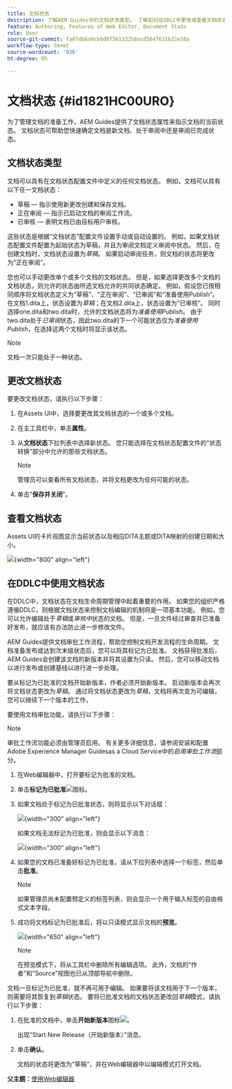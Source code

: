 ```yaml
---
title: 文档状态
description: 了解AEM Guides中的文档状态类型。 了解如何在DDLC中更改或查看文档状态和使用文档状态。
feature: Authoring, Features of Web Editor, Document State
role: User
source-git-commit: fa07db6a9cb8d8f5b133258acd5647631b22e28a
workflow-type: tm+mt
source-wordcount: '936'
ht-degree: 0%

---
```


# 文档状态 {#id1821HC00URO}

为了管理文档的准备工作，AEM Guides提供了文档状态属性来指示文档的当前状态。 文档状态可帮助您快速确定文档是新文档、处于审阅中还是审阅已完成状态。

## 文档状态类型

文档可以具有在文档状态配置文件中定义的任何文档状态。 例如，文档可以具有以下任一文档状态：

- 草稿 — 指示使用新更改创建和保存文档。
- 正在审阅 — 指示已启动文档的审阅工作流。
- 已审核 — 表明文档已由目标用户审核。

这些状态是根据“文档状态”配置文件设置手动或自动设置的。 例如，如果文档状态配置文件配置为起始状态为草稿，并且为审阅文档定义审阅中状态。 然后，在创建文档时，文档状态设置为&#x200B;*草稿*。 如果启动审阅任务，则文档的状态将更改为“正在审阅”。

您也可以手动更改单个或多个文档的文档状态。 但是，如果选择更改多个文档的文档状态，则允许的状态由所选文档允许的共同状态确定。 例如，假设您已按相同顺序将文档状态定义为“草稿”、“正在审阅”、“已审阅”和“准备使用Publish”。 在文档1.dita上，状态设置为&#x200B;*草稿*；在文档2.dita上，状态设置为“已审核”。 同时选择one.dita和two.dita时，允许的文档状态将为&#x200B;*准备使用Publish*。 由于two.dita处于&#x200B;*已审阅*&#x200B;状态，因此two.dita的下一个可能状态仅为&#x200B;*准备使用Publish*，在选择这两个文档时将显示该状态。

>[!NOTE]
>
> 文档一次只能处于一种状态。

## 更改文档状态

要更改文档状态，请执行以下步骤：

1. 在Assets UI中，选择要更改其文档状态的一个或多个文档。
1. 在主工具栏中，单击&#x200B;**属性**。
1. 从&#x200B;**文档状态**&#x200B;下拉列表中选择新状态。 您只能选择在文档状态配置文件的“状态转换”部分中允许的那些文档状态。

   >[!NOTE]
   >
   >管理员可以查看所有文档状态，并将文档更改为任何可能的状态。

1. 单击“**保存并关闭**”。

## 查看文档状态

Assets UI的卡片视图显示当前状态以及相应DITA主题或DITA映射的创建日期和大小。

![](images/document_state.png){width="800" align="left"}

## 在DDLC中使用文档状态

在DDLC中，文档状态在文档生命周期管理中起着重要的作用。 如果您的组织严格遵循DDLC，则根据文档状态来控制文档编辑的机制将是一项基本功能。 例如，您可以允许编辑处于&#x200B;*草稿*&#x200B;或&#x200B;*审核中*&#x200B;状态的文档。 但是，一旦文件经过审查并已准备好发布，就应该有办法防止进一步修改文件。

AEM Guides提供文档审批工作流程，帮助您控制文档开发流程的生命周期。 文档准备发布或达到次末级状态后，您可以将其标记为已批准。 文档获得批准后，AEM Guides会创建该文档的新版本并将其设置为只读。 然后，您可以移动文档以进行发布或创建基线以进行进一步处理。

要从标记为已批准的文档开始新版本，作者必须开始新版本。 启动新版本会再次将文档状态更改为&#x200B;*草稿*。 通过将文档状态更改为&#x200B;*草稿*，文档将再次变为可编辑，您可以继续下一个版本的工作。

要使用文档审批功能，请执行以下步骤：

>[!NOTE]
>
> 审批工作流功能必须由管理员启用。 有关更多详细信息，请参阅安装和配置Adobe Experience Manager Guidesas a Cloud Service中的&#x200B;*启用审批工作流*&#x200B;部分。

1. 在Web编辑器中，打开要标记为批准的文档。

1. 单击&#x200B;**标记为已批准**![](images/mark_approve_icon.svg)&#x200B;图标。

1. 如果文档处于标记为已批准状态，则将显示以下对话框：

   ![](images/mark-approved-correct-state.png){width="300" align="left"}

   如果文档无法标记为已批准，则会显示以下消息：

   ![](images/mark-approved-incorrect-state.png){width="300" align="left"}

1. 如果您的文档已准备好标记为已批准，请从下拉列表中选择一个标签，然后单击&#x200B;**批准**。

   >[!NOTE]
   >
   > 如果管理员尚未配置预定义的标签列表，则会显示一个用于输入标签的自由格式文本字段。

1. 成功将文档标记为已批准后，将以只读模式显示文档的&#x200B;**预览**。

   ![](images/approved-doc-read-only.png){width="650" align="left"}

   >[!NOTE]
   >
   > 在预览模式下，将从工具栏中删除所有编辑选项。 此外，文档的“作者”和“Source”视图也已从顶部导航中删除。


文档一旦标记为已批准，就不再可用于编辑。 如果要将该文档用于下一个版本，则需要将其恢复到&#x200B;*草稿*&#x200B;状态。 要将已批准文档的文档状态更改回&#x200B;*草稿*&#x200B;模式，请执行以下步骤：

1. 在批准的文档中，单击&#x200B;**开始新版本**&#x200B;图标![](images/approved-restart-draft-mode-icon.svg)。

   出现“Start New Release（开始新版本）”消息。

1. 单击&#x200B;**确认**。

   文档的状态将更改为“草稿”，并在Web编辑器中以编辑模式打开文档。


**父主题：**[&#x200B;使用Web编辑器](web-editor.md)
